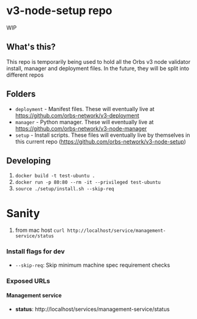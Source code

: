 # v3-node-setup repo

WIP

## What's this?

This repo is temporarily being used to hold all the Orbs v3 node validator install, manager and deployment files. In the future, they will be split into different repos

## Folders

- `deployment` - Manifest files. These will eventually live at https://github.com/orbs-network/v3-deployment
- `manager` - Python manager. These will eventually live at https://github.com/orbs-network/v3-node-manager
- `setup` - Install scripts. These files will eventually live by themselves in this current repo (https://github.com/orbs-network/v3-node-setup)

## Developing

1. `docker build -t test-ubuntu .`
2. `docker run -p 80:80 --rm -it --privileged test-ubuntu`
3. `source ./setup/install.sh --skip-req`

# Sanity
1. from mac host `curl http://localhost/service/management-service/status`

### Install flags for dev

- `--skip-req`: Skip minimum machine spec requirement checks

### Exposed URLs

#### Management service

- **status**: http://localhost/services/management-service/status
